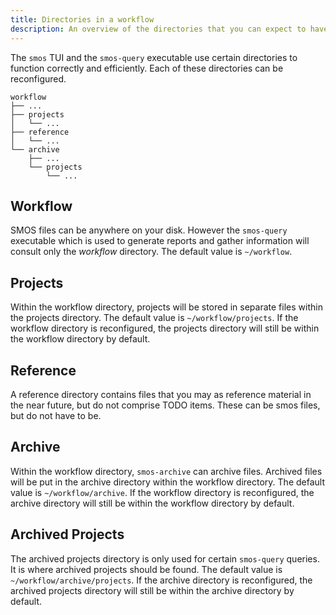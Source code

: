 ```yaml
---
title: Directories in a workflow
description: An overview of the directories that you can expect to have in your Smos workflow directory
---
```


The `smos` TUI and the `smos-query` executable use certain directories to function correctly and efficiently.
Each of these directories can be reconfigured.

```
workflow
├── ...
├── projects
│   └── ...
├── reference
│   └── ...
└── archive
    ├── ...
    └── projects
        └── ...
```

## Workflow

SMOS files can be anywhere on your disk. However the `smos-query` executable which is used to generate reports and gather 
information will consult only the *workflow* directory. The default value is `~/workflow`.

## Projects

Within the workflow directory, projects will be stored in separate files within the projects directory.
The default value is `~/workflow/projects`.
If the workflow directory is reconfigured, the projects directory will still be within the workflow directory by default.

## Reference

A reference directory contains files that you may as reference material in the near future, but do not comprise TODO items.
These can be smos files, but do not have to be.

## Archive

Within the workflow directory, `smos-archive` can archive files.
Archived files will be put in the archive directory within the workflow directory.
The default value is `~/workflow/archive`.
If the workflow directory is reconfigured, the archive directory will still be within the workflow directory by default.

## Archived Projects

The archived projects directory is only used for certain `smos-query` queries.
It is where archived projects should be found.
The default value is `~/workflow/archive/projects`.
If the archive directory is reconfigured, the archived projects directory will still be within the archive directory by default.
